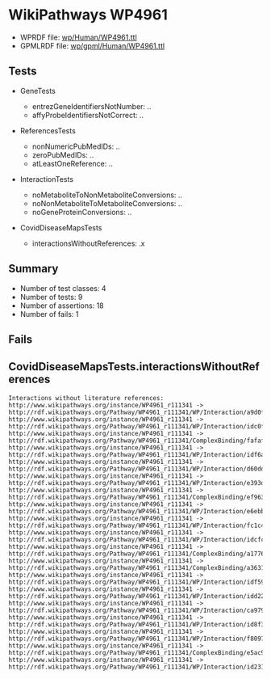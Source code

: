 # WikiPathways WP4961

* WPRDF file: [wp/Human/WP4961.ttl](../wp/Human/WP4961.ttl)
* GPMLRDF file: [wp/gpml/Human/WP4961.ttl](../wp/gpml/Human/WP4961.ttl)

## Tests

* GeneTests
    * entrezGeneIdentifiersNotNumber: ..
    * affyProbeIdentifiersNotCorrect: ..

* ReferencesTests
    * nonNumericPubMedIDs: ..
    * zeroPubMedIDs: ..
    * atLeastOneReference: ..

* InteractionTests
    * noMetaboliteToNonMetaboliteConversions: ..
    * noNonMetaboliteToMetaboliteConversions: ..
    * noGeneProteinConversions: ..

* CovidDiseaseMapsTests
    * interactionsWithoutReferences: .x

## Summary

* Number of test classes: 4
* Number of tests: 9
* Number of assertions: 18
* Number of fails: 1

## Fails

## CovidDiseaseMapsTests.interactionsWithoutReferences

```
Interactions without literature references:
http://www.wikipathways.org/instance/WP4961_r111341 -> http://rdf.wikipathways.org/Pathway/WP4961_r111341/WP/Interaction/a9d0f
http://www.wikipathways.org/instance/WP4961_r111341 -> http://rdf.wikipathways.org/Pathway/WP4961_r111341/WP/Interaction/idc0fbb31c
http://www.wikipathways.org/instance/WP4961_r111341 -> http://rdf.wikipathways.org/Pathway/WP4961_r111341/ComplexBinding/fafaf
http://www.wikipathways.org/instance/WP4961_r111341 -> http://rdf.wikipathways.org/Pathway/WP4961_r111341/WP/Interaction/idf6aa73a2
http://www.wikipathways.org/instance/WP4961_r111341 -> http://rdf.wikipathways.org/Pathway/WP4961_r111341/WP/Interaction/d60dd
http://www.wikipathways.org/instance/WP4961_r111341 -> http://rdf.wikipathways.org/Pathway/WP4961_r111341/WP/Interaction/e393d
http://www.wikipathways.org/instance/WP4961_r111341 -> http://rdf.wikipathways.org/Pathway/WP4961_r111341/ComplexBinding/ef963
http://www.wikipathways.org/instance/WP4961_r111341 -> http://rdf.wikipathways.org/Pathway/WP4961_r111341/WP/Interaction/e6ebb
http://www.wikipathways.org/instance/WP4961_r111341 -> http://rdf.wikipathways.org/Pathway/WP4961_r111341/WP/Interaction/fc1c4
http://www.wikipathways.org/instance/WP4961_r111341 -> http://rdf.wikipathways.org/Pathway/WP4961_r111341/WP/Interaction/idcfcc5c05
http://www.wikipathways.org/instance/WP4961_r111341 -> http://rdf.wikipathways.org/Pathway/WP4961_r111341/ComplexBinding/a1776
http://www.wikipathways.org/instance/WP4961_r111341 -> http://rdf.wikipathways.org/Pathway/WP4961_r111341/ComplexBinding/a3631
http://www.wikipathways.org/instance/WP4961_r111341 -> http://rdf.wikipathways.org/Pathway/WP4961_r111341/WP/Interaction/idf594d3e0
http://www.wikipathways.org/instance/WP4961_r111341 -> http://rdf.wikipathways.org/Pathway/WP4961_r111341/WP/Interaction/idd224ff2a
http://www.wikipathways.org/instance/WP4961_r111341 -> http://rdf.wikipathways.org/Pathway/WP4961_r111341/WP/Interaction/ca979
http://www.wikipathways.org/instance/WP4961_r111341 -> http://rdf.wikipathways.org/Pathway/WP4961_r111341/WP/Interaction/id8f3d31d3
http://www.wikipathways.org/instance/WP4961_r111341 -> http://rdf.wikipathways.org/Pathway/WP4961_r111341/WP/Interaction/f8097
http://www.wikipathways.org/instance/WP4961_r111341 -> http://rdf.wikipathways.org/Pathway/WP4961_r111341/ComplexBinding/e5ac9
http://www.wikipathways.org/instance/WP4961_r111341 -> http://rdf.wikipathways.org/Pathway/WP4961_r111341/WP/Interaction/id231333be

```
